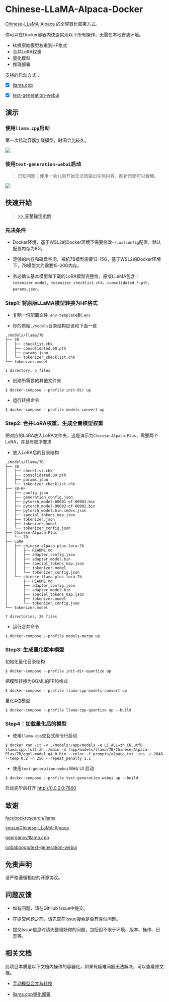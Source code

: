 # Chinese-LLaMA-Alpaca-Docker

[Chinese-LLaMA-Alpaca](https://github.com/ymcui/Chinese-LLaMA-Alpaca) 的全容器化部署方式。

你可以在Docker容器内快速实现以下所有操作，无需在本地安装环境。

- 转换原始模型权重到HF格式
- 合并LoRA权重
- 量化模型
- 推理部署

支持的启动方式：

- [x] [llama.cpp](https://github.com/ggerganov/llama.cpp)

- [x] [text-generation-webui](https://github.com/oobabooga/text-generation-webui) 

## 演示
### 使用`llama.cpp`启动

第一次启动容器加载模型，时间会比较久。

![](./imgs/llama-cpp.gif)

### 使用`text-generation-webui`启动

> 已知问题：使用一会儿后开始无法回输出任何内容，刷新页面可以缓解。

![](./imgs/text-generation-webui.gif)

## 快速开始

> [>> 完整操作示例](./docs/README.md)

### 先决条件

- Docker环境，基于WSL2的Docker环境下需要修改`~/.wslconfig`配置，默认配置内存为8G。

- 足够的内存和磁盘空间，裸机7B模型需要13-15G，基于WSL2的Docker环境下，7B模型大约需要15-20G内存。

- 务必确认基本模型和下载的LoRA模型完整性，原版LLaMA包含：`tokenizer.model`、`tokenizer_checklist.chk`、`consolidated.*.pth`、`params.json`。

### Step1: 将原版LLaMA模型转换为HF格式

- 复制一份配置文件`.env-template`到`.env`

- 你的原始`./models`目录结构应该和下面一致

```
./models/llama/7B
├── 7B
│   ├── checklist.chk
│   ├── consolidated.00.pth
│   ├── params.json
│   └── tokenizer_checklist.chk
└── tokenizer.model

1 directory, 5 files
```

- 创建所需要的其他文件夹
```
$ docker-compose --profile init-dir up
```

- 运行转换命令
```
$ docker-compose --profile models-convert up
```

### Step2: 合并LoRA权重，生成全量模型权重

把对应的LoRA放入LoRA文件夹，这是演示为`Chinese-Alpaca-Plus`，需要两个LoRA，并且有顺序要求

- 放入LoRA后的目录结构
```
./models/llama/7B
├── 7B
│   ├── checklist.chk
│   ├── consolidated.00.pth
│   ├── params.json
│   └── tokenizer_checklist.chk
├── 7B-HF
│   ├── config.json
│   ├── generation_config.json
│   ├── pytorch_model-00001-of-00002.bin
│   ├── pytorch_model-00002-of-00002.bin
│   ├── pytorch_model.bin.index.json
│   ├── special_tokens_map.json
│   ├── tokenizer.json
│   ├── tokenizer.model
│   └── tokenizer_config.json
├── Chinese-Alpaca-Plus
│   └── 7B
├── LoRA
│   ├── chinese-alpaca-plus-lora-7b
│   │   ├── README.md
│   │   ├── adapter_config.json
│   │   ├── adapter_model.bin
│   │   ├── special_tokens_map.json
│   │   ├── tokenizer.model
│   │   └── tokenizer_config.json
│   └── chinese-llama-plus-lora-7b
│       ├── README.md
│       ├── adapter_config.json
│       ├── adapter_model.bin
│       ├── special_tokens_map.json
│       ├── tokenizer.model
│       └── tokenizer_config.json
└── tokenizer.model

7 directories, 26 files
```

- 运行合并命令

```
$ docker-compose --profile models-merge up
```

### Step3: 生成量化版本模型

初始化量化目录结构
```
$ docker-compose --profile init-dir-quantize up
```

把模型转换为GGML的FP16格式
```
$ docker-compose --profile llama-cpp-models-convert up
```

量化4位模型
```
$ docker-compose --profile llama-cpp-quantize up --build
```

### Step4：加载量化后的模型

- 使用`llama.cpp`交互式命令行启动
```
$ docker run -it -v ./models:/app/models -e LC_ALL=zh_CN.utf8 llama.cpp:full-zh ./main -m /app/models/llama/7B/Chinese-Alpaca-Plus/7B/ggml-model-q4_0.bin --color -f prompts/alpaca.txt -ins -c 2048 --temp 0.2 -n 256 --repeat_penalty 1.1
```

- 使用`text-generation-webui`Web UI 启动
```
$ docker-compose --profile text-generation-webui up --build
```
启动完毕后打开 http://0.0.0.0:7860
## 致谢

[facebookresearch/llama](https://github.com/facebookresearch/llama)

[ymcui/Chinese-LLaMA-Alpaca](https://github.com/ymcui/Chinese-LLaMA-Alpaca)

[ggerganov/llama.cpp](https://github.com/ggerganov/llama.cpp)

[oobabooga/text-generation-webui](https://github.com/oobabooga/text-generation-webui) 

## 免责声明

请严格遵循相应的开源协议。

## 问题反馈

- 如有问题，请在GitHub Issue中提交。

- 在提交问题之前，请先查在Issue搜索是否有类似问题。

- 提交Issue信息时请先整理好你的问题，包括但不限于环境、版本、操作、日志等。

## 相关文档

此项目本质是以下文档内操作的容器化，如果有疑难问题无法解决，可以查看原文档。

- [手动模型合并与转换](https://github.com/ymcui/Chinese-LLaMA-Alpaca/wiki/%E6%89%8B%E5%8A%A8%E6%A8%A1%E5%9E%8B%E5%90%88%E5%B9%B6%E4%B8%8E%E8%BD%AC%E6%8D%A2)

- [llama.cpp量化部署](https://github.com/ymcui/Chinese-LLaMA-Alpaca/wiki/llama.cpp%E9%87%8F%E5%8C%96%E9%83%A8%E7%BD%B2)
